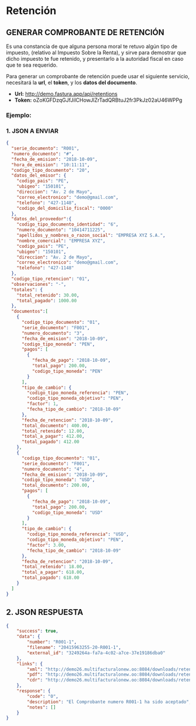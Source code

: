 # Retención

## GENERAR COMPROBANTE DE RETENCIÓN

Es una constancia de que alguna persona moral te retuvo algún tipo de impuesto, (relativo al Impuesto Sobre la Renta), y sirve para demostrar que dicho impuesto te fue retenido, y presentarlo a la autoridad fiscal en caso que te sea requerido.

Para generar un comprobante de retención puede usar el siguiente servicio, necesitará la **url**, el **token**, y los **datos del documento**.

- **Url:** http://demo.fastura.app/api/retentions
- **Token:** oZoKGFDzqGJfJilCHowJlZrTadQRBtuJ2fr3PkJz02aU46WPPg

### Ejemplo:

### 1. JSON A ENVIAR

```json
{
  "serie_documento": "R001",
  "numero_documento": "#",
  "fecha_de_emision": "2018-10-09",
  "hora_de_emision": "10:11:11",
  "codigo_tipo_documento": "20",
  "datos_del_emisor": {
    "codigo_pais": "PE",
    "ubigeo": "150101",
    "direccion": "Av. 2 de Mayo",
    "correo_electronico": "demo@gmail.com",
    "telefono": "427-1148",
    "codigo_del_domicilio_fiscal": "0000"
  },
  "datos_del_proveedor":{
    "codigo_tipo_documento_identidad": "6",
    "numero_documento": "10414711225",
    "apellidos_y_nombres_o_razon_social": "EMPRESA XYZ S.A.",
    "nombre_comercial": "EMPRESA XYZ",
    "codigo_pais": "PE",
    "ubigeo": "150101",
    "direccion": "Av. 2 de Mayo",
    "correo_electronico": "demo@gmail.com",
    "telefono": "427-1148"
  },
  "codigo_tipo_retencion": "01",
  "observaciones": "-",
  "totales": {
    "total_retenido": 30.00,
    "total_pagado": 1000.00
  },
  "documentos":[
    {
      "codigo_tipo_documento": "01",
      "serie_documento": "F001",
      "numero_documento": "3",
      "fecha_de_emision": "2018-10-09",
      "codigo_tipo_moneda": "PEN",
      "pagos": [
        {
          "fecha_de_pago": "2018-10-09",
          "total_pago": 200.00,
          "codigo_tipo_moneda": "PEN"
        }
      ],
      "tipo_de_cambio": {
        "codigo_tipo_moneda_referencia": "PEN",
        "codigo_tipo_moneda_objetivo": "PEN",
        "factor": 1,
        "fecha_tipo_de_cambio": "2018-10-09"
      },
      "fecha_de_retencion": "2018-10-09",
      "total_documento": 400.00,
      "total_retenido": 12.00,
      "total_a_pagar": 412.00,
      "total_pagado": 412.00
    },
    {
      "codigo_tipo_documento": "01",
      "serie_documento": "F001",
      "numero_documento": "4",
      "fecha_de_emision": "2018-10-09",
      "codigo_tipo_moneda": "USD",
      "total_documento": 200.00,
      "pagos": [
        {
          "fecha_de_pago": "2018-10-09",
          "total_pago": 200.00,
          "codigo_tipo_moneda": "USD"
        }
      ],
      "tipo_de_cambio": {
        "codigo_tipo_moneda_referencia": "USD",
        "codigo_tipo_moneda_objetivo": "PEN",
        "factor": 3.00,
        "fecha_tipo_de_cambio": "2018-10-09"
      },
      "fecha_de_retencion": "2018-10-09",
      "total_retenido": 18.00,
      "total_a_pagar": 618.00,
      "total_pagado": 618.00
    }
  ]
}
```

## 2. JSON RESPUESTA

```json
{
    "success": true,
    "data": {
        "number": "R001-1",
        "filename": "20415963255-20-R001-1",
        "external_id": "3249264a-fa7a-4c02-a7ce-37e19186dba0"
    },
    "links": {
        "xml": "http://demo26.multifacturalonew.oo:8084/downloads/retention/xml/3249264a-fa7a-4c02-a7ce-37e19186dba0",
        "pdf": "http://demo26.multifacturalonew.oo:8084/downloads/retention/pdf/3249264a-fa7a-4c02-a7ce-37e19186dba0",
        "cdr": "http://demo26.multifacturalonew.oo:8084/downloads/retention/cdr/3249264a-fa7a-4c02-a7ce-37e19186dba0"
    },
    "response": {
        "code": "0",
        "description": "El Comprobante numero R001-1 ha sido aceptado",
        "notes": []
    }
}
```
